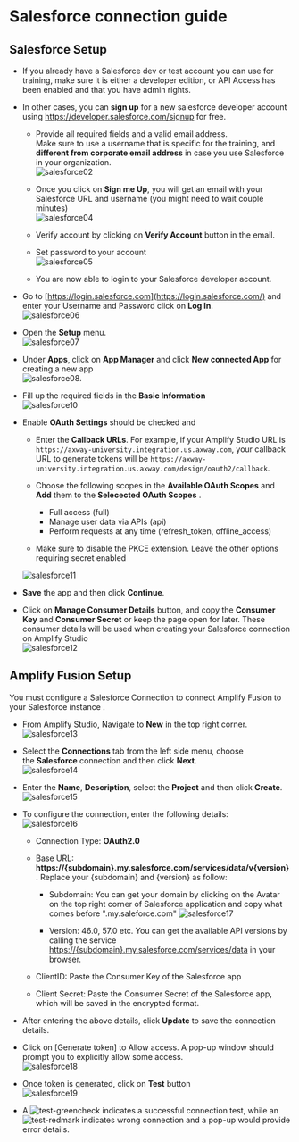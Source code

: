 # Salesforce connection guide

## Salesforce Setup

- If you already have a Salesforce dev or test account you can use for training, make sure it is either a developer edition, or API Access has been enabled and that you have admin rights.
- In other cases, you can **sign up** for a new salesforce developer account using <https://developer.salesforce.com/signup> for free.
  - Provide all required fields and a valid email address. \
  Make sure to use a username that is specific for the training, and **different from corporate email address** in case you use Salesforce in your organization. \
  ![salesforce02](salesforce-connection/salesforce02.png)

  - Once you click on **Sign me Up**, you will get an email with your Salesforce URL and username (you might need to wait couple minutes) \
  ![salesforce04](salesforce-connection/salesforce04.png)

  - Verify account by clicking on **Verify Account** button in the email.

  - Set password to your account \
  ![salesforce05](salesforce-connection/salesforce05.png)

  - You are now able to login to your Salesforce developer account.

- Go to [https://login.salesforce.com](https://login.salesforce.com/) and enter your Username and Password click on **Log In**. \
  ![salesforce06](salesforce-connection/salesforce06.png)

- Open the **Setup** menu. \
  ![salesforce07](salesforce-connection/salesforce07.png)

- Under **Apps**, click on **App Manager** and click **New connected App** for creating a new app \
  ![salesforce08](salesforce-connection/salesforce09.png).

- Fill up the required fields in the **Basic Information** \
  ![salesforce10](salesforce-connection/salesforce10.png)

- Enable **OAuth Settings** should be checked and
  - Enter the **Callback URLs**. For example, if your Amplify Studio URL is  `https://axway-university.integration.us.axway.com`, your callback URL to generate tokens will be `https://axway-university.integration.us.axway.com/design/oauth2/callback`.
  - Choose the following scopes in the **Available OAuth Scopes** and **Add** them to the **Selecected OAuth Scopes** .
    - Full access (full)
    - Manage user data via APIs (api)
    - Perform requests at any time (refresh_token, offline_access)

  - Make sure to disable the PKCE extension. Leave the other options requiring secret enabled

  ![salesforce11](salesforce-connection/salesforce11.png)

- **Save** the app and then click **Continue**.

- Click on **Manage Consumer Details** button, and copy the **Consumer Key** and **Consumer Secret** or keep the page open for later. These consumer details will be used when creating your Salesforce connection on Amplify Studio \
  ![salesforce12](salesforce-connection/salesforce12.png)

## Amplify Fusion Setup

You must configure a Salesforce Connection to connect Amplify Fusion to your Salesforce instance .

- From Amplify Studio, Navigate to **New** in the top right corner. \
![salesforce13](salesforce-connection/salesforce13.png)

- Select the **Connections** tab from the left side menu, choose the **Salesforce** connection and then click **Next**. \
![salesforce14](salesforce-connection/salesforce14.png)

- Enter the **Name**, **Description**, select the **Project** and then click **Create**. \
![salesforce15](salesforce-connection/salesforce15.png)

- To configure the connection, enter the following details:\
![salesforce16](salesforce-connection/salesforce16.png)

  - Connection Type: **OAuth2.0** 

  - Base URL:  **https://{subdomain}.my.salesforce.com/services/data/v{version}**. Replace your {subdomain} and {version} as follow: 

    - Subdomain: You can get your domain by clicking on the Avatar on the top right corner of Salesforce application and copy what comes before ".my.saleforce.com"
      ![salesforce17](salesforce-connection/salesforce17.png)

    - Version: 46.0, 57.0 etc.  You can get the available API versions by calling the service <https://{subdomain}.my.salesforce.com/services/data> in your browser.

  - ClientID: Paste the Consumer Key of the Salesforce app

  - Client Secret: Paste the Consumer Secret of the Salesforce app, which will be saved in the encrypted format.

- After entering the above details, click **Update** to save the connection details.

- Click on [Generate token] to Allow access. A pop-up window should prompt you to explicitly allow some access. \
![salesforce18](salesforce-connection/salesforce18.png)

- Once token is generated, click on **Test** button \
![salesforce19](salesforce-connection/salesforce19.png)

- A ![test-greencheck](salesforce-connection/test-greencheck.png) indicates a successful connection test, while an ![test-redmark](salesforce-connection/test-redmark.png) indicates wrong connection and a pop-up would provide error details.
